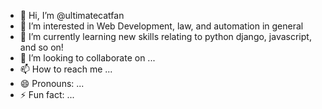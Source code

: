 - 👋 Hi, I’m @ultimatecatfan
- 👀 I’m interested in Web Development, law, and automation in general
- 🌱 I’m currently learning new skills relating to python django, javascript, and so on!
- 💞️ I’m looking to collaborate on ...
- 📫 How to reach me ...
- 😄 Pronouns: ...
- ⚡ Fun fact: ...

<!---
ultimatecatfan/ultimatecatfan is a ✨ special ✨ repository because its `README.md` (this file) appears on your GitHub profile.
You can click the Preview link to take a look at your changes.
--->
